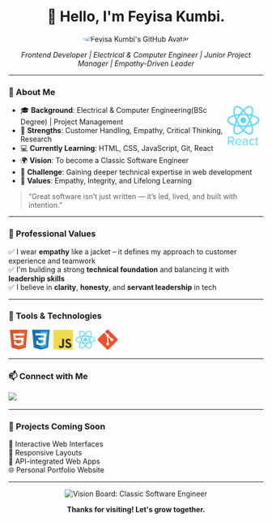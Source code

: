 <!-- GitHub Profile README with Styling and Images -->

<h1 align="center">👋 Hello, I'm Feyisa Kumbi.</h1>

<p align="center">
  <img src="https://avatars.githubusercontent.com/u/your-github-username" width="120" style="border-radius: 50%" alt="Feyisa Kumbi's GitHub Avatar" />
</p>

<p align="center">
  <i>Frontend Developer | Electrical & Computer Engineer | Junior Project Manager | Empathy-Driven Leader</i>
</p>

---

### 🔧 About Me

<img align="right" src="https://raw.githubusercontent.com/devicons/devicon/master/icons/react/react-original-wordmark.svg" width="80"/>

- 🎓 **Background**: Electrical & Computer Engineering(BSc Degree) | Project Management
- 👥 **Strengths**: Customer Handling, Empathy, Critical Thinking, Research  
- 💻 **Currently Learning**: HTML, CSS, JavaScript, Git, React  
- 🌍 **Vision**: To become a Classic Software Engineer  
- 🚀 **Challenge**: Gaining deeper technical expertise in web development  
- 🤝 **Values**: Empathy, Integrity, and Lifelong Learning  

> “Great software isn’t just written — it’s led, lived, and built with intention.”

---

### 💼 Professional Values

✅ I wear **empathy** like a jacket – it defines my approach to customer experience and teamwork  
✅ I'm building a strong **technical foundation** and balancing it with **leadership skills**  
✅ I believe in **clarity**, **honesty**, and **servant leadership** in tech  

---

### 🧰 Tools & Technologies

<p align="left">
  <img src="https://raw.githubusercontent.com/devicons/devicon/master/icons/html5/html5-original.svg" width="40" />
  <img src="https://raw.githubusercontent.com/devicons/devicon/master/icons/css3/css3-original.svg" width="40" />
  <img src="https://raw.githubusercontent.com/devicons/devicon/master/icons/javascript/javascript-original.svg" width="40" />
  <img src="https://raw.githubusercontent.com/devicons/devicon/master/icons/react/react-original.svg" width="40" />
  <img src="https://raw.githubusercontent.com/devicons/devicon/master/icons/git/git-original.svg" width="40" />
</p>

---

### 📫 Connect with Me

<a href="https://www.linkedin.com/in/feyisa-kumbi-95b5b324b/" target="_blank">
  <img src="https://img.shields.io/badge/LinkedIn-Connect-blue?style=for-the-badge&logo=linkedin" />
</a>

---

### 📁 Projects Coming Soon

🧩 Interactive Web Interfaces  
📱 Responsive Layouts  
🔌 API-integrated Web Apps  
🌐 Personal Portfolio Website  

---

<p align="center">
  <img src="https://user-images.githubusercontent.com/your-image-id/vision_board.png" width="500" alt="Vision Board: Classic Software Engineer"/>
</p>

<p align="center">
  <b>Thanks for visiting! Let's grow together.</b>
</p>

